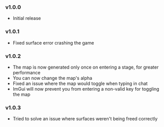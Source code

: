 ### v1.0.0
* Initial release

### v1.0.1
* Fixed surface error crashing the game

### v1.0.2
* The map is now generated only once on entering a stage, for greater performance
* You can now change the map's alpha
* Fixed an issue where the map would toggle when typing in chat
* ImGui will now prevent you from entering a non-valid key for toggling the map

### v1.0.3
* Tried to solve an issue where surfaces weren't being freed correctly
